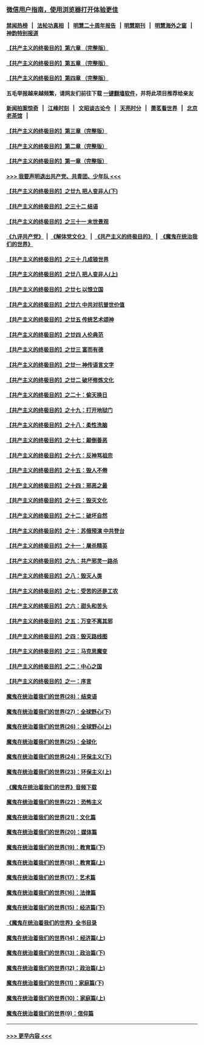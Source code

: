 ### [微信用户指南，使用浏览器打开体验更佳](https://github.com/gfw-breaker/banned-news1/blob/master/indexes/wechat-guide.md?t=0)
#### [禁闻热榜](热点新闻.md?t=0)  &nbsp;&nbsp;|&nbsp;&nbsp; [法轮功真相](https://github.com/gfw-breaker/truth/blob/master/README.md?t=0) &nbsp;&nbsp;|&nbsp;&nbsp; [明慧二十周年报告](https://github.com/gfw-breaker/mh-reports/blob/master/README.md?t=0) &nbsp;&nbsp;|&nbsp;&nbsp;[明慧期刊](https://github.com/gfw-breaker/mh-qikan) &nbsp;&nbsp;|&nbsp;&nbsp; [明慧海外之窗](https://github.com/gfw-breaker/mh-news/blob/master/README.md?t=0) &nbsp;&nbsp;|&nbsp;&nbsp; [神韵特别报道](https://github.com/gfw-breaker/mh-news/blob/master/shenyun.md?t=0)
#### [【共产主义的终极目的】第六章 （完整版）](../pages/nsc422/n11428913.md?t=02092022) 
#### [【共产主义的终极目的】第五章 （完整版）](../pages/nsc422/n11428912.md?t=02092022) 
#### [【共产主义的终极目的】第四章 （完整版）](../pages/nsc422/n11428907.md?t=02092022) 
#### 五毛举报越来越频繁，请网友们前往下载 [一键翻墙软件](https://github.com/gfw-breaker/ssr-accounts)，并将此项目推荐给亲友
#### [新闻拍案惊奇](https://github.com/gfw-breaker/banned-news1/blob/master/pages/link4.md) &nbsp;&nbsp;|&nbsp;&nbsp; [江峰时刻](https://github.com/gfw-breaker/banned-news1/blob/master/pages/link4.md) &nbsp;&nbsp;|&nbsp;&nbsp; [文昭谈古论今](https://github.com/gfw-breaker/banned-news1/blob/master/pages/link4.md) &nbsp;&nbsp;|&nbsp;&nbsp; [天亮时分](https://github.com/gfw-breaker/banned-news1/blob/master/pages/link4.md) &nbsp;&nbsp;|&nbsp;&nbsp; [萧茗看世界](https://github.com/gfw-breaker/banned-news1/blob/master/pages/link4.md) &nbsp;&nbsp;|&nbsp;&nbsp; [北京老茶馆](https://github.com/gfw-breaker/banned-news1/blob/master/pages/link4.md) &nbsp;&nbsp;|&nbsp;&nbsp; 
#### [【共产主义的终极目的】第三章（完整版）](../pages/nsc422/n11428848.md?t=02092022) 
#### [【共产主义的终极目的】第二章（完整版）](../pages/nsc422/n11428831.md?t=02092022) 
#### [【共产主义的终极目的】第一章（完整版）](../pages/nsc422/n11417651.md?t=02092022) 
#### [>>> 我要声明退出共产党、共青团、少年队 <<<](https://github.com/begood0513/goodnews/blob/master/quit/letter.md) 
#### [【共产主义的终极目的】之廿九 把人变非人(下)](../pages/nsc422/n11344140.md?t=02092022) 
#### [【共产主义的终极目的】之三十二 结语](../pages/nsc422/n11360535.md?t=02092022) 
#### [【共产主义的终极目的】之三十一 末世景观](../pages/nsc422/n11351129.md?t=02092022) 
#### [《九评共产党》](https://github.com/begood0513/9ping.md/blob/master/README.md) &nbsp;|&nbsp; [《解体党文化》](../../../../jtdwh.md/blob/master/README.md)  &nbsp;|&nbsp; [《共产主义的终极目的》](../../../../gczydzjmd.md/blob/master/README.md) &nbsp;|&nbsp; [《魔鬼在统治我们的世界》](../../../../mgztzwmdsj.md/blob/master/README.md) 
#### [【共产主义的终极目的】之三十 几成狼世界](../pages/nsc422/n11348280.md?t=02092022) 
#### [【共产主义的终极目的】之廿八 把人变非人(上)](../pages/nsc422/n11340492.md?t=02092022) 
#### [【共产主义的终极目的】之廿七 以恨立国](../pages/nsc422/n11336944.md?t=02092022) 
#### [【共产主义的终极目的】之廿六 中共对抗普世价值](../pages/nsc422/n11324785.md?t=02092022) 
#### [【共产主义的终极目的】之廿五 传统艺术颂神](../pages/nsc422/n11296396.md?t=02092022) 
#### [【共产主义的终极目的】之廿四 人伦典范](../pages/nsc422/n11296397.md?t=02092022) 
#### [【共产主义的终极目的】之廿三 富而有德](../pages/nsc422/n11283598.md?t=02092022) 
#### [【共产主义的终极目的】之廿一 神传语言文字](../pages/nsc422/n11263265.md?t=02092022) 
#### [【共产主义的终极目的】之廿二 破坏修炼文化](../pages/nsc422/n11245728.md?t=02092022) 
#### [【共产主义的终极目的】之二十：偷天换日](../pages/nsc422/n11238846.md?t=02092022) 
#### [【共产主义的终极目的】之十九：打开地狱门](../pages/nsc422/n11206376.md?t=02092022) 
#### [【共产主义的终极目的】之十八：柔性洗脑](../pages/nsc422/n11199994.md?t=02092022) 
#### [【共产主义的终极目的】之十七：颠倒善恶](../pages/nsc422/n11179782.md?t=02092022) 
#### [【共产主义的终极目的】之十六：反神骂祖宗](../pages/nsc422/n11166798.md?t=02092022) 
#### [【共产主义的终极目的】之十五：毁人不倦](../pages/nsc422/n11166792.md?t=02092022) 
#### [【共产主义的终极目的】之十四：邪恶之最](../pages/nsc422/n11150249.md?t=02092022) 
#### [【共产主义的终极目的】之十三：毁灭文化](../pages/nsc422/n11135227.md?t=02092022) 
#### [【共产主义的终极目的】之十二：破坏自然](../pages/nsc422/n11135214.md?t=02092022) 
#### [【共产主义的终极目的】之十：苏俄预演 中共登台](../pages/nsc422/n11118424.md?t=02092022) 
#### [【共产主义的终极目的】之十一：屠杀精英](../pages/nsc422/n11118442.md?t=02092022) 
#### [【共产主义的终极目的】之九：共产邪灵一路杀](../pages/nsc422/n11114139.md?t=02092022) 
#### [【共产主义的终极目的】之八：毁灭人类](../pages/nsc422/n11108503.md?t=02092022) 
#### [【共产主义的终极目的】之七：受苦的还是工农](../pages/nsc422/n11101809.md?t=02092022) 
#### [【共产主义的终极目的】之六：甜头和苦头](../pages/nsc422/n11096971.md?t=02092022) 
#### [【共产主义的终极目的】之五：万变不离其邪](../pages/nsc422/n11091285.md?t=02092022) 
#### [【共产主义的终极目的】之四：毁灭路线图](../pages/nsc422/n11086284.md?t=02092022) 
#### [【共产主义的终极目的】之三：马克思魔变](../pages/nsc422/n11061941.md?t=02092022) 
#### [【共产主义的终极目的】之二：中心之国](../pages/nsc422/n11047728.md?t=02092022) 
#### [【共产主义的终极目的】之一：序言](../pages/nsc422/n11086077.md?t=02092022) 
#### [魔鬼在统治着我们的世界(28)：结束语](../pages/nsc422/n10936246.md?t=02092022) 
#### [魔鬼在统治着我们的世界(27)：全球野心(下)](../pages/nsc422/n10928319.md?t=02092022) 
#### [魔鬼在统治着我们的世界(26)：全球野心(上)](../pages/nsc422/n10900318.md?t=02092022) 
#### [魔鬼在统治着我们的世界(25)：全球化](../pages/nsc422/n10788205.md?t=02092022) 
#### [魔鬼在统治着我们的世界(24)：环保主义(下)](../pages/nsc422/n10695307.md?t=02092022) 
#### [魔鬼在统治着我们的世界(23)：环保主义(上)](../pages/nsc422/n10688613.md?t=02092022) 
#### [《魔鬼在统治着我们的世界》音频下载](../pages/nsc422/n10635553.md?t=02092022) 
#### [魔鬼在统治着我们的世界(22)：恐怖主义](../pages/nsc422/n10614727.md?t=02092022) 
#### [魔鬼在统治着我们的世界(21)：文化篇](../pages/nsc422/n10597706.md?t=02092022) 
#### [魔鬼在统治着我们的世界(20)：媒体篇](../pages/nsc422/n10586579.md?t=02092022) 
#### [魔鬼在统治着我们的世界(19)：教育篇(下)](../pages/nsc422/n10564808.md?t=02092022) 
#### [魔鬼在统治着我们的世界(18)：教育篇(上)](../pages/nsc422/n10526970.md?t=02092022) 
#### [魔鬼在统治着我们的世界(17)：艺术篇](../pages/nsc422/n10499093.md?t=02092022) 
#### [魔鬼在统治着我们的世界(16)：法律篇](../pages/nsc422/n10485969.md?t=02092022) 
#### [魔鬼在统治着我们的世界(15)：经济篇(下)](../pages/nsc422/n10469975.md?t=02092022) 
#### [《魔鬼在统治着我们的世界》全书目录](../pages/nsc422/n10464261.md?t=02092022) 
#### [魔鬼在统治着我们的世界(14)：经济篇(上)](../pages/nsc422/n10457370.md?t=02092022) 
#### [魔鬼在统治着我们的世界(13)：政治篇(下)](../pages/nsc422/n10448270.md?t=02092022) 
#### [魔鬼在统治着我们的世界(12)：政治篇(上)](../pages/nsc422/n10444576.md?t=02092022) 
#### [魔鬼在统治着我们的世界(11)：家庭篇(下)](../pages/nsc422/n10440961.md?t=02092022) 
#### [魔鬼在统治着我们的世界(10)：家庭篇(上)](../pages/nsc422/n10435448.md?t=02092022) 
#### [魔鬼在统治着我们的世界(9)：信仰篇](../pages/nsc422/n10432159.md?t=02092022) 

----
#### [ >>> 更早内容 <<< ](../indexes/nsc422-earlier.md)
